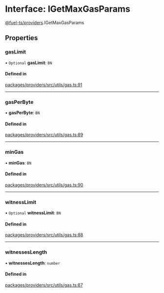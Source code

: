 # Interface: IGetMaxGasParams

[@fuel-ts/providers](/api/Providers/index.md).IGetMaxGasParams

## Properties

### gasLimit

• `Optional` **gasLimit**: `BN`

#### Defined in

[packages/providers/src/utils/gas.ts:91](https://github.com/FuelLabs/fuels-ts/blob/8425f9ae/packages/providers/src/utils/gas.ts#L91)

___

### gasPerByte

• **gasPerByte**: `BN`

#### Defined in

[packages/providers/src/utils/gas.ts:89](https://github.com/FuelLabs/fuels-ts/blob/8425f9ae/packages/providers/src/utils/gas.ts#L89)

___

### minGas

• **minGas**: `BN`

#### Defined in

[packages/providers/src/utils/gas.ts:90](https://github.com/FuelLabs/fuels-ts/blob/8425f9ae/packages/providers/src/utils/gas.ts#L90)

___

### witnessLimit

• `Optional` **witnessLimit**: `BN`

#### Defined in

[packages/providers/src/utils/gas.ts:88](https://github.com/FuelLabs/fuels-ts/blob/8425f9ae/packages/providers/src/utils/gas.ts#L88)

___

### witnessesLength

• **witnessesLength**: `number`

#### Defined in

[packages/providers/src/utils/gas.ts:87](https://github.com/FuelLabs/fuels-ts/blob/8425f9ae/packages/providers/src/utils/gas.ts#L87)
